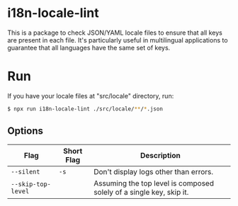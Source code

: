 # i18n-locale-lint

This is a package to check JSON/YAML locale files to ensure that all keys are present in each file. It's particularly useful in multilingual applications to guarantee that all languages have the same set of keys.

# Run

If you have your locale files at "src/locale" directory, run:

```bash
$ npx run i18n-locale-lint ./src/locale/**/*.json
```

## Options

| Flag               | Short Flag | Description                                                         |
| ------------------ | ---------- | ------------------------------------------------------------------- |
| `--silent`         | `-s`       | Don't display logs other than errors.                               |
| `--skip-top-level` |            | Assuming the top level is composed solely of a single key, skip it. |
